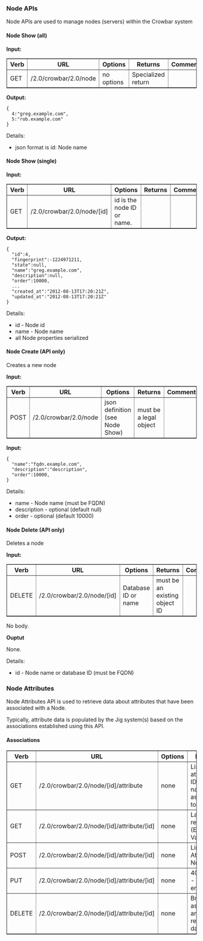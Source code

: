 ### Node APIs

Node APIs are used to manage nodes (servers) within the Crowbar system

#### Node Show (all)

**Input:**



<table border=1>
<tr><th> Verb </th><th> URL </th><th> Options </th><th> Returns </th><th> Comments </th></tr>
<tr><td> GET  </td><td> /2.0/crowbar/2.0/node</td><td> no options </td><td> Specialized return </td></tr>
</table>


**Output:**

    { 
      4:"greg.example.com",
      5:"rob.example.com"
    }

Details:

* json format is id: Node name

#### Node Show (single)

**Input:**



<table border=1>
<tr><th> Verb </th><th> URL </th><th> Options </th><th> Returns </th><th> Comments </th></tr>
<tr><td> GET  </td><td> /2.0/crowbar/2.0/node/[id]</td><td> id is the node ID or name. </td><td>   </td></tr>
</table>


**Output:**

    {
      "id":4,
      "fingerprint":-1224971211,
      "state":null,
      "name":"greg.example.com",
      "description":null,
      "order":10000,
      ...
      "created_at":"2012-08-13T17:20:21Z",
      "updated_at":"2012-08-13T17:20:21Z"
    }

Details:

* id - Node id
* name - Node name
* all Node properties serialized

#### Node Create (API only)

Creates a new node

**Input:**

<table border=1>
<tr><th> Verb </th><th> URL </th><th> Options </th><th> Returns </th><th> Comments </th></tr>
<tr><td> POST  </td><td> /2.0/crowbar/2.0/node </td><td> json definition (see Node Show) </td><td> must be a legal object </td></tr>
</table>

**Input:**

    {
      "name":"fqdn.example.com",
      "description":"description",
      "order":10000,
    }

Details:

* name - Node name (must be FQDN)
* description - optional (default null)
* order - optional (default 10000) 

#### Node Delete (API only)

Deletes a node

**Input:**

<table border=1>
<tr><th> Verb </th><th> URL </th><th> Options </th><th> Returns </th><th> Comments </th></tr>
<tr><td> DELETE  </td><td> /2.0/crowbar/2.0/node/[id] </td><td> Database ID or name </td><td> must be an existing object ID </td></tr>
</table>

No body.

**Ouptut**

None.

Details:

* id - Node name or database ID (must be FQDN)

### Node Attributes

Node Attributes API is used to retrieve data about attributes that have been associated with a Node.

Typically, attribute data is populated by the Jig system(s) based on the associations established using this API.

#### Associations

<table border=1>
<tr><th> Verb </th><th> URL </th><th> Options </th><th> Returns </th><th> Comments </th></tr>
<tr><td> GET </td>
  <td> /2.0/crowbar/2.0/node/[id]/attribute </td>
  <td> none </td>
  <td> List of attribute IDs and names assigned to node</td>
  <td></td></tr>
<tr><td> GET </td>
  <td> /2.0/crowbar/2.0/node/[id]/attribute/[id] </td>
  <td> none </td>
  <td> Last 100 readings (Event ID + Value) </td>
  <td></td></tr>
<tr><td> POST </td>
  <td> /2.0/crowbar/2.0/node/[id]/attribute/[id] </td>
  <td> none </td>
  <td> Link Attribute to Node </td>
  <td></td></tr>
<tr><td> PUT </td>
  <td> /2.0/crowbar/2.0/node/[id]/attribute/[id] </td>
  <td> none </td>
  <td> 405 error - Not enabled </td>
  <td></td></tr>
<tr><td> DELETE </td>
  <td> /2.0/crowbar/2.0/node/[id]/attribute/[id] </td>
  <td> none </td>
  <td> Break association and remove data </td>
  <td></td></tr>
</table>



